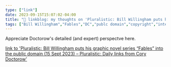 ```yaml
---
type: ["link"]
date: 2023-09-15T15:07:02-04:00
title: "🔗 linkblog: my thoughts on 'Pluralistic: Bill Willingham puts his graphic novel series “Fables” into the public domain (15 Sept 2023) – Pluralistic: Daily links from Cory Doctorow'"
tags: ["Bill Willingham","Fables","DC","publc domain","copyright","intellectual property","Cory Doctorow"]
---
```

Appreciate Doctorow's detailed (and expert) perspectve here.  
 

[link to 'Pluralistic: Bill Willingham puts his graphic novel series “Fables” into the public domain (15 Sept 2023) – Pluralistic: Daily links from Cory Doctorow'](https://pluralistic.net/2023/09/15/fairy-use-tales/)
